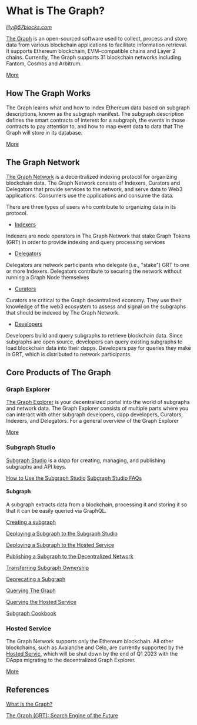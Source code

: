 # What is The Graph?

*lily@57blocks.com*

[The Graph](https://thegraph.com/en/) is an open-sourced software used to collect, process and store data from various blockchain applications to facilitate information retrieval. It supports Ethereum blockchain, EVM-compatible chains and Layer 2 chains. Currently, The Graph supports 31 blockchain networks including Fantom, Cosmos and Arbitrum.

[More](https://thegraph.com/docs/en/about/)

## How The Graph Works

The Graph learns what and how to index Ethereum data based on subgraph descriptions, known as the subgraph manifest. The subgraph description defines the smart contracts of interest for a subgraph, the events in those contracts to pay attention to, and how to map event data to data that The Graph will store in its database.

[More](https://thegraph.com/docs/en/about/#how-the-graph-works)

## The Graph Network

[The Graph Network](https://thegraph.com/docs/en/network/overview/) is a decentralized indexing protocol for organizing blockchain data. The Graph Network consists of Indexers, Curators and Delegators that provide services to the network, and serve data to Web3 applications. Consumers use the applications and consume the data.

There are three types of users who contribute to organizing data in its protocol.

- [Indexers](https://thegraph.com/docs/en/network/indexing/)

Indexers are node operators in The Graph Network that stake Graph Tokens (GRT) in order to provide indexing and query processing services

- [Delegators](https://thegraph.com/docs/en/network/delegating/)

Delegators are network participants who delegate (i.e., "stake") GRT to one or more Indexers. Delegators contribute to securing the network without running a Graph Node themselves

- [Curators](https://thegraph.com/docs/en/network/curating/)

Curators are critical to the Graph decentralized economy. They use their knowledge of the web3 ecosystem to assess and signal on the subgraphs that should be indexed by The Graph Network.

- [Developers](https://thegraph.com/docs/en/network/developing/)

Developers build and query subgraphs to retrieve blockchain data. Since subgraphs are open source, developers can query existing subgraphs to load blockchain data into their dapps. Developers pay for queries they make in GRT, which is distributed to network participants.

## Core Products of The Graph

### Graph Explorer

[The Graph Explorer](https://thegraph.com/explorer) is your decentralized portal into the world of subgraphs and network data. The Graph Explorer consists of multiple parts where you can interact with other subgraph developers, dapp developers, Curators, Indexers, and Delegators. For a general overview of the Graph Explorer

[More](https://thegraph.com/docs/en/network/explorer/)

### Subgraph Studio

[Subgraph Studio](https://thegraph.com/studio/) is a dapp for creating, managing, and publishing subgraphs and API keys.

[How to Use the Subgraph Studio](https://thegraph.com/docs/en/deploying/subgraph-studio/)
[Subgraph Studio FAQs](https://thegraph.com/docs/en/deploying/subgraph-studio-faqs/)

#### Subgraph

A subgraph extracts data from a blockchain, processing it and storing it so that it can be easily queried via GraphQL.

[Creating a subgraph](https://thegraph.com/docs/en/developing/creating-a-subgraph/)

[Deploying a Subgraph to the Subgraph Studio](https://thegraph.com/docs/en/deploying/deploying-a-subgraph-to-studio/)

[Deploying a Subgraph to the Hosted Service](https://thegraph.com/docs/en/deploying/deploying-a-subgraph-to-hosted/)

[Publishing a Subgraph to the Decentralized Network](https://thegraph.com/docs/en/publishing/publishing-a-subgraph/)

[Transferring Subgraph Ownership](https://thegraph.com/docs/en/managing/transferring-subgraph-ownership/)

[Deprecating a Subgraph](https://thegraph.com/docs/en/managing/deprecating-a-subgraph/)

[Querying The Graph](https://thegraph.com/docs/en/querying/querying-the-graph/)

[Querying the Hosted Service](https://thegraph.com/docs/en/querying/querying-the-hosted-service/)

[Subgraph Cookbook](https://thegraph.com/docs/en/cookbook/quick-start/)

### Hosted Service

The Graph Network supports only the Ethereum blockchain. All other blockchains, such as Avalanche and Celo, are currently supported by the [Hosted Servic](https://thegraph.com/hosted-service), which will be shut down by the end of Q1 2023 with the DApps migrating to the decentralized Graph Explorer.

[More](https://thegraph.com/docs/en/deploying/hosted-service/)

## References

[What is the Graph?](https://shardeum.org/blog/what-is-the-graph/)

[The Graph (GRT): Search Engine of the Future](https://learn.bybit.com/altcoins/what-is-the-graph-crypto-grt/)
